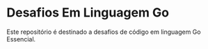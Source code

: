 # Desafios Em Linguagem Go
Este repositório é destinado a desafios de código em linguagem Go Essencial.

